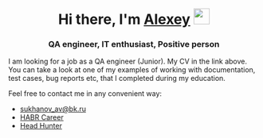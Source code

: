 
<h1 align="center">Hi there, I'm <a href="https://tomsk.hh.ru/resume/a4c60615ff0be5f2240039ed1f37444b735942" target="_blank">Alexey</a> 
<img src="https://github.com/blackcater/blackcater/raw/main/images/Hi.gif" height="32"/></h1>
<h3 align="center">QA engineer, IT enthusiast, Positive person </h3>

I am looking for a job as a QA engineer (Junior). My CV in the link above.
You can take a look at one of my examples of working with documentation, test cases, bug reports etc, that I completed during my education.

Feel free to contact me in any convenient way: 
- sukhanov_av@bk.ru
- <a href="https://career.habr.com/sukhanov_av" target="_blank">HABR Career</a>  
- <a href="https://tomsk.hh.ru/resume/a4c60615ff0be5f2240039ed1f37444b735942" target="_blank">Head Hunter</a>
<!--
**sukhanov-av/sukhanov-av** is a ✨ _special_ ✨ repository because its `README.md` (this file) appears on your GitHub profile.
